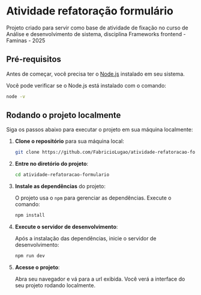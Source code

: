 # Atividade refatoração formulário

Projeto criado para servir como base de atividade de fixação no curso de Análise e desenvolvimento de sistema, disciplina Frameworks frontend - Faminas - 2025

## Pré-requisitos

Antes de começar, você precisa ter o [Node.js](https://nodejs.org/) instalado em seu sistema.

Você pode verificar se o Node.js está instalado com o comando:

```bash
node -v
```

## Rodando o projeto localmente

Siga os passos abaixo para executar o projeto em sua máquina localmente:

1. **Clone o repositório** para sua máquina local:

   ```bash
   git clone https://github.com/FabricioLugao/atividade-refatoracao-formulario.git
   ```

2. **Entre no diretório do projeto**:

   ```bash
   cd atividade-refatoracao-formulario
   ```

3. **Instale as dependências** do projeto:

   O projeto usa o `npm` para gerenciar as dependências. Execute o comando:

   ```bash
   npm install
   ```

4. **Execute o servidor de desenvolvimento**:

   Após a instalação das dependências, inicie o servidor de desenvolvimento:

   ```bash
   npm run dev
   ```

5. **Acesse o projeto**:

   Abra seu navegador e vá para a url exibida. Você verá a interface do seu projeto rodando localmente.
